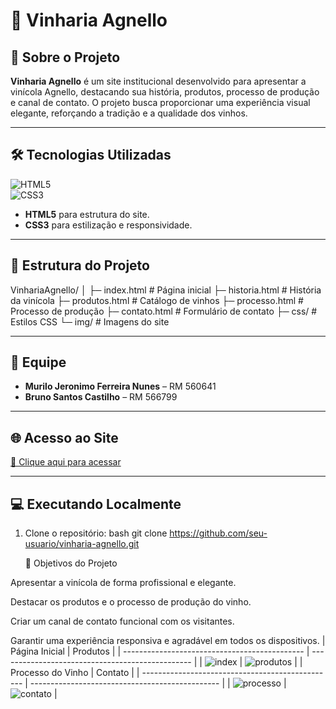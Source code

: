 # 🍷 Vinharia Agnello

## 📖 Sobre o Projeto
**Vinharia Agnello** é um site institucional desenvolvido para apresentar a vinícola Agnello, destacando sua história, produtos, processo de produção e canal de contato. O projeto busca proporcionar uma experiência visual elegante, reforçando a tradição e a qualidade dos vinhos.

---

## 🛠 Tecnologias Utilizadas
![HTML5](https://img.shields.io/badge/HTML5-E34F26?style=flat&logo=html5&logoColor=white)  
![CSS3](https://img.shields.io/badge/CSS3-1572B6?style=flat&logo=css3&logoColor=white)  

- **HTML5** para estrutura do site.  
- **CSS3** para estilização e responsividade.  

---

## 📂 Estrutura do Projeto
VinhariaAgnello/
│
├─ index.html # Página inicial
├─ historia.html # História da vinícola
├─ produtos.html # Catálogo de vinhos
├─ processo.html # Processo de produção
├─ contato.html # Formulário de contato
├─ css/ # Estilos CSS
└─ img/ # Imagens do site

---

## 👥 Equipe
- **Murilo Jeronimo Ferreira Nunes** – RM 560641  
- **Bruno Santos Castilho** – RM 566799  

---

## 🌐 Acesso ao Site
[🔗 Clique aqui para acessar](#)  

---

## 💻 Executando Localmente

1. Clone o repositório:
   bash
   git clone https://github.com/seu-usuario/vinharia-agnello.git

   🎨 Objetivos do Projeto

Apresentar a vinícola de forma profissional e elegante.

Destacar os produtos e o processo de produção do vinho.

Criar um canal de contato funcional com os visitantes.

Garantir uma experiência responsiva e agradável em todos os dispositivos.
| Página Inicial                                | Produtos                                         |
| --------------------------------------------- | ------------------------------------------------ |
| ![index](https://via.placeholder.com/400x250) | ![produtos](https://via.placeholder.com/400x250) |
| Processo do Vinho                                | Contato                                         |
| ------------------------------------------------ | ----------------------------------------------- |
| ![processo](https://via.placeholder.com/400x250) | ![contato](https://via.placeholder.com/400x250) |

